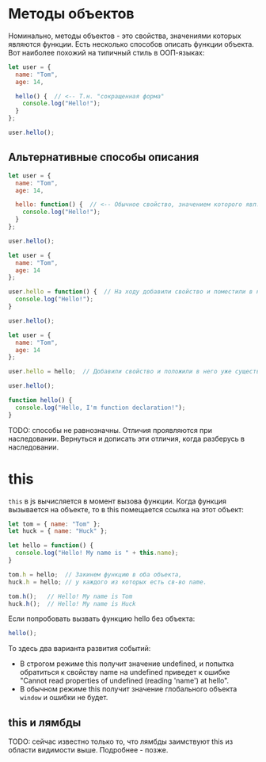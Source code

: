 # Методы объектов

Номинально, методы объектов - это свойства, значениями которых являются функции. Есть несколько способов описать функции объекта. Вот наиболее похожий на типичный стиль в ООП-языках:

```javascript
let user = {
  name: "Tom",
  age: 14,

  hello() {  // <-- Т.н. "сокращенная форма"
    console.log("Hello!");
  }
};

user.hello();
```

## Альтернативные способы описания

```javascript
let user = {
  name: "Tom",
  age: 14,

  hello: function() {  // <-- Обычное свойство, значением которого явл. функция
    console.log("Hello!");
  }
};

user.hello();
```

```javascript
let user = {
  name: "Tom",
  age: 14
};

user.hello = function() {  // На ходу добавили свойство и поместили в него новую функцию.
  console.log("Hello!");
}

user.hello();
```

```javascript
let user = {
  name: "Tom",
  age: 14
};

user.hello = hello;  // Добавили свойство и положили в него уже существующую функцию.

user.hello();

function hello() {
  console.log("Hello, I'm function declaration!");
}
```

TODO: способы не равнозначны. Отличия проявляются при наследовании. Вернуться и дописать эти отличия, когда разберусь в наследовании.

# this

`this` в js вычисляется в момент вызова функции. Когда функция вызывается на объекте, то в this помещается ссылка на этот объект:

```javascript
let tom = { name: "Tom" };
let huck = { name: "Huck" };

let hello = function() {
  console.log("Hello! My name is " + this.name);
}

tom.h = hello;  // Закинем функцию в оба объекта,
huck.h = hello; // у каждого из которых есть св-во name.

tom.h();   // Hello! My name is Tom
huck.h();  // Hello! My name is Huck
```

Если попробовать вызвать функцию hello без объекта:

```javascript
hello();
```

То здесь два варианта развития событий:

* В строгом режиме this получит значение undefined, и попытка обратиться к свойству name на undefined приведет к ошибке "Cannot read properties of undefined (reading 'name') at hello".
* В обычном режиме this получит значение глобального объекта `window` и ошибки не будет.

## this и лямбды

TODO: сейчас известно только то, что лямбды заимствуют this из области видимости выше. Подробнее - позже.